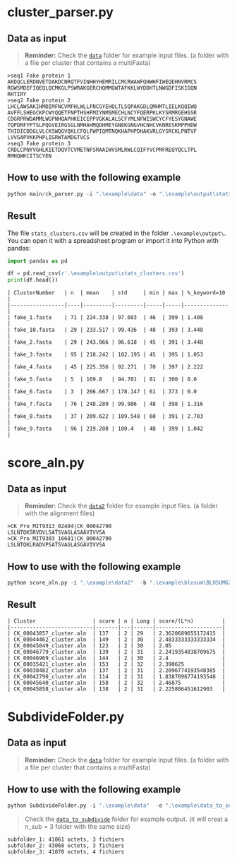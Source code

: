 
# **cluster_parser.py**

## Data as input
> **Reminder:** Check the [`data`](data) folder for example input files. (a folder with a file per cluster that contains a multiFasta)

```
>seq1 Fake protein 1
AKDQCLERDNVETDAKDCNRQTFVINHHYHEMRILCMCRWAWFQHWHFIWEQEHNVRMCS
RGWSMDEFIQEQLQCMKGLPSWRAKGERCHQMMGWTAFKKLWYDDHTLNWGDFISKIGQN
RHTIRY
>seq2 Fake protein 2
LHCLAWSAKIHMDIMFNCVMFHLWLLFNCGYEHQLTLSQPAKGDLQMHMTLIELKQQIWQ
AVFFLSHEGCKPCWYQQETFNPTHSHFMIYNMSMECHLNCYFQERPKLKYSRMRGEHSSR
CDGRPRWDAMMLWGPNHQAPHKEICEPPVGKALALSCFYMLNFWISWCYCFYESYGNAWE
TQPDRFYPTSLPQGVEIRGSGLNMHAHMQDHMEYGNEKGNGVHCNHCVKNRESKMPPHDW
THIDICDDGLVLCKSWQGVQKLCFQLFWPIQMTNQKHAPHPDHAKVRLGYSRCKLPNTVF
LVVGAPVKKPHPLIGRWTAMDGTVCS
>seq3 Fake protein 3
CRDLCPNYVGHLKIETDQVTCVMETNFSRAAIWVSMLRWLCQIFYVCPMFREQYQCLTPL
RMHQWKCITSCYEN
```

## How to use with the following example

```python
python main/ck_parser.py -i ".\example\data" -o ".\example\output\stats_clusters.csv" -k "10"
```

## Result

The file `stats_clusters.csv` will be created in the folder `.\example\output\`.  
You can open it with a spreadsheet program or import it into Python with pandas:

```python
import pandas as pd

df = pd.read_csv(r'.\example\output\stats_clusters.csv')
print(df.head())
```

```csv
| ClusterNumber   | n  | mean    | std     | min | max | %_keyword=10 |
|-----------------|----|---------|---------|-----|-----|--------------|
| fake_1.fasta    | 71 | 224.338 | 97.603  | 46  | 399 | 1.408        |
| fake_10.fasta   | 29 | 233.517 | 99.436  | 48  | 393 | 3.448        |
| fake_2.fasta    | 29 | 243.966 | 96.618  | 45  | 391 | 3.448        |
| fake_3.fasta    | 95 | 218.242 | 102.195 | 45  | 395 | 1.053        |
| fake_4.fasta    | 45 | 225.356 | 92.271  | 70  | 397 | 2.222        |
| fake_5.fasta    | 5  | 169.8   | 94.701  | 81  | 300 | 0.0          |
| fake_6.fasta    | 3  | 266.667 | 178.147 | 61  | 373 | 0.0          |
| fake_7.fasta    | 76 | 248.289 | 99.986  | 48  | 398 | 1.316        |
| fake_8.fasta    | 37 | 209.622 | 109.548 | 60  | 391 | 2.703        |
| fake_9.fasta    | 96 | 219.208 | 100.4   | 48  | 399 | 1.042        |
```


# **score_aln.py**

## Data as input
> **Reminder:** Check the [`data2`](data2) folder for example input files. (a folder with the alignment files)

```
>CK_Pro_MIT9313_02404|CK_00042790
LSLNTQKSRVDVLSATSVAGLASAAVIVVSA
>CK_Pro_MIT9303_16681|CK_00042790
LSLNTQKLRADVPSATSVAGLASGAVIVVSA
```

## How to use with the following example

```python
python score_aln.py -i ".\example\data2"  -b ".\example\blosum\BLOSUM62.txt" -o ".\example\output" -s 10
```

## Result

```csv
| Cluster                  | score | n | Long | score/(L*n)         |
|--------------------------|-------|---|------|---------------------|
| CK_00043857_cluster.aln  | 137   | 2 | 29   | 2.3620689655172415  |
| CK_00044462_cluster.aln  | 149   | 2 | 30   | 2.4833333333333334  |
| CK_00045049_cluster.aln  | 123   | 2 | 30   | 2.05                |
| CK_00046779_cluster.aln  | 139   | 2 | 31   | 2.2419354838709675  |
| CK_00046969_cluster.aln  | 144   | 2 | 30   | 2.4                 |
| CK_00035421_cluster.aln  | 153   | 2 | 32   | 2.390625            |
| CK_00038482_cluster.aln  | 137   | 2 | 31   | 2.2096774193548385  |
| CK_00042790_cluster.aln  | 114   | 2 | 31   | 1.8387096774193548  |
| CK_00045640_cluster.aln  | 158   | 2 | 32   | 2.46875             |
| CK_00045858_cluster.aln  | 138   | 2 | 31   | 2.225806451612903   |
```

# SubdivideFolder.py

## Data as input
> **Reminder:** Check the [`data`](data) folder for example input files. (a folder with a file per cluster that contains a multiFasta)


## How to use with the following example

```python
python SubdivideFolder.py -i ".\example\data"  -o ".\example\data_to_subdivide" -n 3
```

> Check the [`data_to_subdivide`](data_to_subdivide) folder for example output. (it will creat a n_sub = 3 folder with the same size)

```
subfolder_1: 41061 octets, 3 fichiers
subfolder_2: 43068 octets, 3 fichiers
subfolder_3: 41070 octets, 4 fichiers
```
